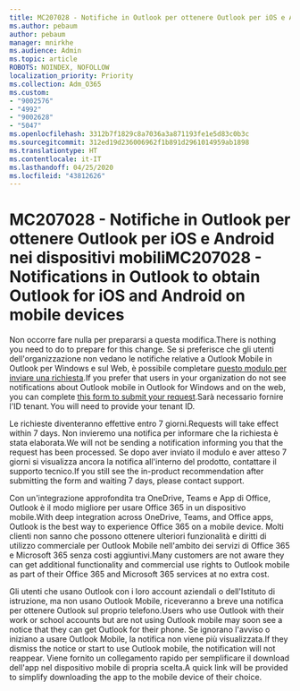```yaml
---
title: MC207028 - Notifiche in Outlook per ottenere Outlook per iOS e Android nei dispositivi mobili
ms.author: pebaum
author: pebaum
manager: mnirkhe
ms.audience: Admin
ms.topic: article
ROBOTS: NOINDEX, NOFOLLOW
localization_priority: Priority
ms.collection: Adm_O365
ms.custom:
- "9002576"
- "4992"
- "9002628"
- "5047"
ms.openlocfilehash: 3312b7f1829c8a7036a3a871193fe1e5d83c0b3c
ms.sourcegitcommit: 312ed19d236006962f1b891d2961014959ab1898
ms.translationtype: HT
ms.contentlocale: it-IT
ms.lasthandoff: 04/25/2020
ms.locfileid: "43812626"
---
```

# <a name="mc207028---notifications-in-outlook-to-obtain-outlook-for-ios-and-android-on-mobile-devices"></a><span data-ttu-id="0e22b-102">MC207028 - Notifiche in Outlook per ottenere Outlook per iOS e Android nei dispositivi mobili</span><span class="sxs-lookup"><span data-stu-id="0e22b-102">MC207028 - Notifications in Outlook to obtain Outlook for iOS and Android on mobile devices</span></span>

<span data-ttu-id="0e22b-103">Non occorre fare nulla per prepararsi a questa modifica.</span><span class="sxs-lookup"><span data-stu-id="0e22b-103">There is nothing you need to do to prepare for this change.</span></span> <span data-ttu-id="0e22b-104">Se si preferisce che gli utenti dell'organizzazione non vedano le notifiche relative a Outlook Mobile in Outlook per Windows e sul Web, è possibile completare [questo modulo per inviare una richiesta](https://aka.ms/MC207028).</span><span class="sxs-lookup"><span data-stu-id="0e22b-104">If you prefer that users in your organization do not see notifications about Outlook mobile in Outlook for Windows and on the web, you can complete [this form to submit your request](https://aka.ms/MC207028).</span></span><span data-ttu-id="0e22b-105">Sarà necessario fornire l'ID tenant.</span><span class="sxs-lookup"><span data-stu-id="0e22b-105"> You will need to provide your tenant ID.</span></span> 

<span data-ttu-id="0e22b-106">Le richieste diventeranno effettive entro 7 giorni.</span><span class="sxs-lookup"><span data-stu-id="0e22b-106">Requests will take effect within 7 days.</span></span> <span data-ttu-id="0e22b-107">Non invieremo una notifica per informare che la richiesta è stata elaborata.</span><span class="sxs-lookup"><span data-stu-id="0e22b-107">We will not be sending a notification informing you that the request has been processed.</span></span> <span data-ttu-id="0e22b-108">Se dopo aver inviato il modulo e aver atteso 7 giorni si visualizza ancora la notifica all'interno del prodotto, contattare il supporto tecnico.</span><span class="sxs-lookup"><span data-stu-id="0e22b-108">If you still see the in-product recommendation after submitting the form and waiting 7 days, please contact support.</span></span>

<span data-ttu-id="0e22b-109">Con un'integrazione approfondita tra OneDrive, Teams e App di Office, Outlook è il modo migliore per usare Office 365 in un dispositivo mobile.</span><span class="sxs-lookup"><span data-stu-id="0e22b-109">With deep integration across OneDrive, Teams, and Office apps, Outlook is the best way to experience Office 365 on a mobile device.</span></span> <span data-ttu-id="0e22b-110">Molti clienti non sanno che possono ottenere ulteriori funzionalità e diritti di utilizzo commerciale per Outlook Mobile nell'ambito dei servizi di Office 365 e Microsoft 365 senza costi aggiuntivi.</span><span class="sxs-lookup"><span data-stu-id="0e22b-110">Many customers are not aware they can get additional functionality and commercial use rights to Outlook mobile as part of their Office 365 and Microsoft 365 services at no extra cost.</span></span>

<span data-ttu-id="0e22b-111">Gli utenti che usano Outlook con i loro account aziendali o dell'Istituto di istruzione, ma non usano Outlook Mobile, riceveranno a breve una notifica per ottenere Outlook sul proprio telefono.</span><span class="sxs-lookup"><span data-stu-id="0e22b-111">Users who use Outlook with their work or school accounts but are not using Outlook mobile may soon see a notice that they can get Outlook for their phone.</span></span> <span data-ttu-id="0e22b-112">Se ignorano l'avviso o iniziano a usare Outlook Mobile, la notifica non viene più visualizzata.</span><span class="sxs-lookup"><span data-stu-id="0e22b-112">If they dismiss the notice or start to use Outlook mobile, the notification will not reappear.</span></span> <span data-ttu-id="0e22b-113">Viene fornito un collegamento rapido per semplificare il download dell'app nel dispositivo mobile di propria scelta.</span><span class="sxs-lookup"><span data-stu-id="0e22b-113">A quick link will be provided to simplify downloading the app to the mobile device of their choice.</span></span>
